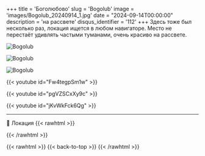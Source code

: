 +++
title = 'Боголюбово'
slug = 'Bogolub'
image = 'images/Bogolub_20240914_1.jpg'
date = "2024-09-14T00:00:00"
description = 'на рассвете'
disqus_identifier = '112'
+++
Здесь тоже был несколько раз, локация ищется в любом навигаторе. Место не перестаёт удивлять частыми туманами, очень красиво на рассвете.

![Bogolub](/images/Bogolub_20240914_2.jpg)

![Bogolub](/images/Bogolub_20240914_3.jpg)

![Bogolub](/images/Bogolub_20240914_4.jpg)

{{< youtube id="Fw4tegpSm1w" >}}

{{< youtube id="pgVZSCxXy9c" >}}

{{< youtube id="jKvWkFck6Qg" >}}

---

📍 Локация
{{< rawhtml >}}
<div class="yandex-map-container">
<script type="text/javascript" charset="utf-8" async src="https://api-maps.yandex.ru/services/constructor/1.0/js/?um=constructor%3A077367027456c82c23a26e1ea7b97af0f6394ebb07ac19ed9ac4de61eb5ecb8b&amp;width=800&amp;height=400&amp;lang=ru_RU&amp;scroll=true"></script>
</div>
{{< /rawhtml >}}

{{< rawhtml >}}
{{< back-to-top >}}
{{< /rawhtml >}}

